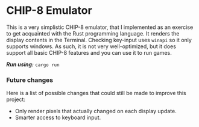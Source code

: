 # CHIP-8 Emulator

This is a very simplistic CHIP-8 emulator, that I implemented as an exercise to get acquainted with the Rust programming language.
It renders the display contents in the Terminal. Checking key-input uses `winapi` so it only supports windows.
As such, it is not very well-optimized, but it does support all basic CHIP-8 features and you can use it to run games.

***Run using:*** `cargo run`

### Future changes

Here is a list of possible changes that could still be made to improve this project:

- Only render pixels that actually changed on each display update.
- Smarter access to keyboard input.